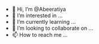 - 👋 Hi, I’m @Abeeratiya
- 👀 I’m interested in ...
- 🌱 I’m currently learning ...
- 💞️ I’m looking to collaborate on ...
- 📫 How to reach me ...

<!---
Abeeratiya/Abeeratiya is a ✨ special ✨ repository because its `README.md` (this file) appears on your GitHub profile.
You can click the Preview link to take a look at your changes.
--->
